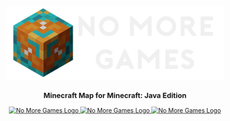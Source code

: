 <!-- LOGO -->
<p align="center">
    <img src="assets/XMG_Logo-text.png" alt ="No More Games Logo">
</p>

<h3 align="center"> Minecraft Map for Minecraft: Java Edition </h3>

<!-- BADGES -->
<p align="center">
    <a href="https://github.com/velolib/No-More-Games/blob/main/LICENSE">
        <img src="https://img.shields.io/github/license/velolib/No-More-Games?style=for-the-badge" alt ="No More Games Logo">
    </a>
    <a href="https://github.com/velolib/No-More-Games/graphs/code-frequency">
        <img src="https://img.shields.io/github/last-commit/velolib/No-More-Games?style=for-the-badge" alt ="No More Games Logo">
    </a>
    <a href="https://www.minecraft.net/en-us">
        <img src="https://img.shields.io/badge/supported%20versions-1.19%20%7C%201.19.1%20%7C%201.19.2-orange?style=for-the-badge&logo=appveyor" alt ="No More Games Logo">
    </a>
</p>

